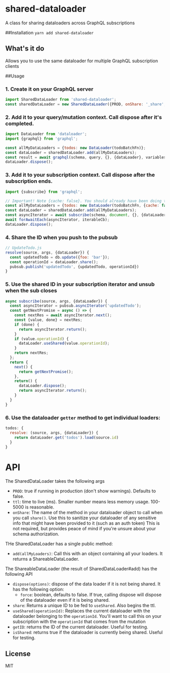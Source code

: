 # shared-dataloader
A class for sharing dataloaders across GraphQL subscriptions

##Installation
`yarn add shared-dataloader`

## What's it do
Allows you to use the same dataloader for multiple GraphQL subscription clients

##Usage

### 1. Create it on your GraphQL server

```js
import SharedDataLoader from 'shared-dataloader';
const sharedDataLoader = new SharedDataLoader({PROD, onShare: '_share', ttl: 5000});

```


### 2. Add it to your query/mutation context. Call dispose after it's completed.

```js
import DataLoader from 'dataloader';
import {graphql} from 'graphql';

const allMyDataLoaders = {todos: new DataLoader(todoBatchFn)};
const dataLoader = sharedDataLoader.add(allMyDataLoaders);
const result = await graphql(schema, query, {}, {dataLoader}, variables);
dataLoader.dispose();

```

### 3. Add it to your subscription context. Call dispose after the subscription ends.
```js
import {subscribe} from 'graphql';

// Important! Note {cache: false}. You should already have been doing this since subs are long lived.
const allMyDataLoaders = {todos: new DataLoader(todoBatchFn, {cache: false})};
const dataLoader = sharedDataLoader.add(allMyDataLoaders);
const asyncIterator = await subscribe(schema, document, {}, {dataLoader}, variables);
await forAwaitEach(asyncIterator, iterableCb);
dataLoader.dispose();
```

### 4. Share the ID when you push to the pubsub
```js
// UpdateTodo.js
resolve(source, args, {dataLoader}) {
  const updatedTodo = db.update({foo: 'bar'});
  const operationId = dataLoader.share();
  pubsub.publish('updatedTodo', {updatedTodo, operationId})
}
```

### 5. Use the shared ID in your subscription iterator and unsub when the sub closes
```js
async subscribe(source, args, {dataLoader}) {
  const asyncIterator = pubsub.asyncIterator('updatedTodo');
  const getNextPromise = async () => {
    const nextRes = await asyncIterator.next();
    const {value, done} = nextRes;
    if (done) {
      return asyncIterator.return();
    }
    if (value.operationId) {
      dataLoader.useShared(value.operationId);
    }
    return nextRes;
  };
  return {
    next() {
      return getNextPromise();   
    },
    return() {
      dataLoader.dispose();
      return asyncIterator.return();
    }
  }
}
```

### 6. Use the dataloader `getter` method to get individual loaders:

```js
todos: {
  resolve: (source, args, {dataLoader}) {
    return dataLoader.get('todos').load(source.id)
  }
}
```

# API

The SharedDataLoader takes the following args

- `PROD`: true if running in production (don't show warnings). Defaults to false.
- `ttl`: time to live (ms). Smaller number means less memory usage. 100-5000 is reasonable.
- `onShare`: The name of the method in your dataloader object to call when you call `share()`. 
Use this to sanitize your dataloader of any sensitive info that might have been provided to it (such as an auth token)
This is not required, but provides peace of mind if you're unsure about your schema authorization.

THe SharedDataLoader has a single public method:

- `add(allMyLoaders)`: Call this with an object containing all your loaders. It returns a ShareableDataLoader.

The ShareableDataLoader (the result of SharedDataLoader#add) has the following API

- `dispose(options)`: dispose of the data loader if it is not being shared. It has the following option:
  - `force`: boolean, defaults to false. 
  If true, calling dispose will dispose of the dataloader even if it is being shared.
- `share`: Returns a unique ID to be fed to `useShared`. Also begins the ttl.
- `useShared(operationId)`: Replaces the current dataloader with the dataloader belonging to the `operationId`.
You'll want to call this on your subscription with the `operationId` that comes from the mutation
- `getID`: returns the ID of the current dataloader. Useful for testing.
- `isShared`: returns true if the dataloader is currently being shared. Useful for testing.

## License

MIT
